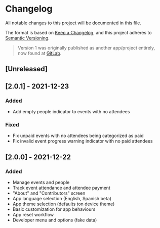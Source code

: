 # Changelog

All notable changes to this project will be documented in this file.

The format is based on [Keep a Changelog](https://keepachangelog.com/en/1.0.0/),
and this project adheres to [Semantic Versioning](https://semver.org/spec/v2.0.0.html).

> Version 1 was originally published as another app/project entirely, now found at [GitLab](https://gitlab.com/kendallroth/payme-old).

## [Unreleased]

## [2.0.1] - 2021-12-23

### Added
- Add empty people indicator to events with no attendees

### Fixed
- Fix unpaid events with no attendees being categorized as paid
- Fix invalid event progress warning indicator with no paid attendees

## [2.0.0] - 2021-12-22

### Added
- Manage events and people
- Track event attendance and attendee payment
- "About" and "Contributors" screen
- App language selection (English, Spanish beta)
- App theme selection (defaults ton device theme)
- Basic customization for app behaviours
- App reset workflow
- Developer menu and options (fake data)
